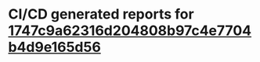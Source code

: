# CI/CD generated reports for [1747c9a62316d204808b97c4e7704b4d9e165d56](https://github.com/hydephp/develop/commit/1747c9a62316d204808b97c4e7704b4d9e165d56)

